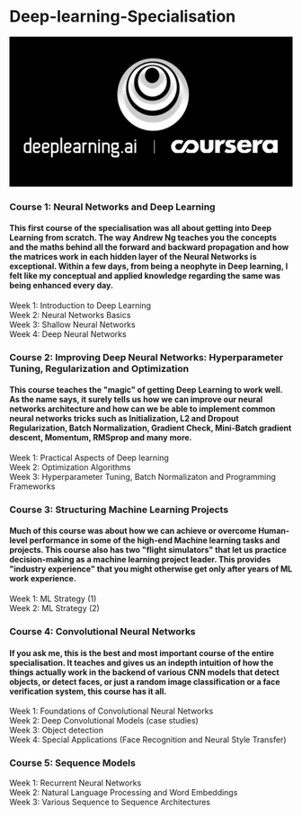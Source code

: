 # Deep-learning-Specialisation




![](images/logo.png)


### Course 1: Neural Networks and Deep Learning
#### This first course of the specialisation was all about getting into Deep Learning from scratch. The way Andrew Ng teaches you the concepts and the maths behind all the forward and backward propagation and how the matrices work in each hidden layer of the Neural Networks is exceptional. Within a few days, from being a neophyte in Deep learning, I felt like my conceptual and applied knowledge regarding the same was being enhanced every day.

Week 1: Introduction to Deep Learning\
Week 2: Neural Networks Basics\
Week 3: Shallow Neural Networks\
Week 4: Deep Neural Networks


### Course 2: Improving Deep Neural Networks: Hyperparameter Tuning, Regularization and Optimization
#### This course teaches the "magic" of getting Deep Learning to work well. As the name says, it surely tells us how we can improve our neural networks architecture and how can we be able to implement common neural networks tricks such as Initialization, L2 and Dropout Regularization, Batch Normalization, Gradient Check, Mini-Batch gradient descent, Momentum, RMSprop and many more.

Week 1: Practical Aspects of Deep learning\
Week 2: Optimization Algorithms\
Week 3: Hyperparameter Tuning, Batch Normalizaton and Programming Frameworks


### Course 3: Structuring Machine Learning Projects
#### Much of this course was about how we can achieve or overcome Human-level performance in some of the high-end Machine learning tasks and projects. This course also has two "flight simulators" that let us practice decision-making as a machine learning project leader. This provides "industry experience" that you might otherwise get only after years of ML work experience.

Week 1: ML Strategy (1)\
Week 2: ML Strategy (2)


### Course 4: Convolutional Neural Networks
#### If you ask me, this is the best and most important course of the entire specialisation. It teaches and gives us an indepth intuition of how the things actually work in the backend of various CNN models that detect objects, or detect faces, or just a random image classification or a face verification system, this course has it all.

Week 1: Foundations of Convolutional Neural Networks\
Week 2: Deep Convolutional Models (case studies)\
Week 3: Object detection\
Week 4: Special Applications (Face Recognition and Neural Style Transfer)


### Course 5: Sequence Models


Week 1: Recurrent Neural Networks\
Week 2: Natural Language Processing and Word Embeddings\
Week 3: Various Sequence to Sequence Architectures
